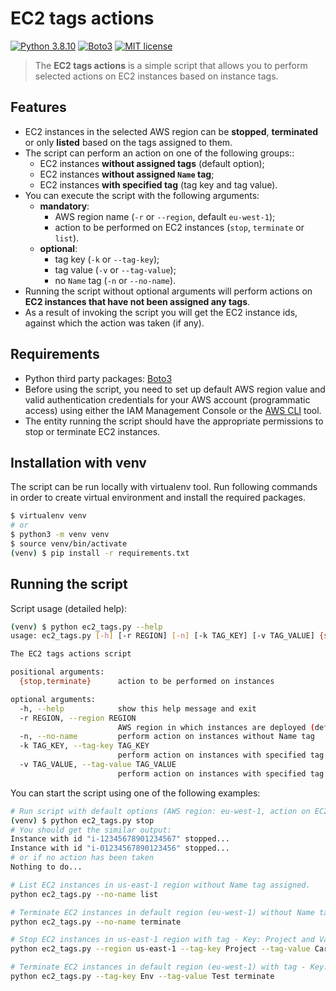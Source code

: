# EC2 tags actions

[![Python 3.8.10](https://img.shields.io/badge/python-3.8.5-blue.svg)](https://www.python.org/downloads/release/python-377/)
[![Boto3](https://img.shields.io/badge/Boto3-1.20.14-blue.svg)](https://boto3.amazonaws.com/v1/documentation/api/latest/index.html)
[![MIT license](https://img.shields.io/badge/License-MIT-blue.svg)](https://lbesson.mit-license.org/)

> The **EC2 tags actions** is a simple script that allows you to perform selected actions on EC2 instances based on instance tags.

## Features
- EC2 instances in the selected AWS region can be **stopped**, **terminated** or only **listed** based on the tags assigned to them.
- The script can perform an action on one of the following groups::
  - EC2 instances **without assigned tags** (default option);
  - EC2 instances **without assigned `Name` tag**;
  - EC2 instances **with specified tag** (tag key and tag value).
- You can execute the script with the following arguments:
  - **mandatory**:
    - AWS region name (`-r` or `--region`, default `eu-west-1`);
    - action to be performed on EC2 instances (`stop`, `terminate` or `list`).
  - **optional**:
    - tag key (`-k` or `--tag-key`);
    - tag value (`-v` or `--tag-value`);
    - no `Name` tag (`-n` or `--no-name`).
- Running the script without optional arguments will perform actions on **EC2 instances that have not been assigned any tags**.
- As a result of invoking the script you will get the EC2 instance ids, against which the action was taken (if any).

## Requirements
- Python third party packages: [Boto3](https://boto3.amazonaws.com/v1/documentation/api/latest/index.html)
- Before using the script, you need to set up default AWS region value and valid authentication credentials for your AWS account (programmatic access) using either the IAM Management Console or the [AWS CLI](https://docs.aws.amazon.com/cli/latest/userguide/install-cliv2-linux.html) tool.
- The entity running the script should have the appropriate permissions to stop or terminate EC2 instances.

## Installation with venv
The script can be run locally with virtualenv tool. Run following commands in order to create virtual environment and install the required packages.
```bash
$ virtualenv venv
# or
$ python3 -m venv venv
$ source venv/bin/activate
(venv) $ pip install -r requirements.txt
```

## Running the script
Script usage (detailed help):
```bash
(venv) $ python ec2_tags.py --help
usage: ec2_tags.py [-h] [-r REGION] [-n] [-k TAG_KEY] [-v TAG_VALUE] {stop,terminate,list}

The EC2 tags actions script

positional arguments:
  {stop,terminate}      action to be performed on instances

optional arguments:
  -h, --help            show this help message and exit
  -r REGION, --region REGION
                        AWS region in which instances are deployed (default: eu-west-1)
  -n, --no-name         perform action on instances without Name tag
  -k TAG_KEY, --tag-key TAG_KEY
                        perform action on instances with specified tag key
  -v TAG_VALUE, --tag-value TAG_VALUE
                        perform action on instances with specified tag value

```
You can start the script using one of the following examples:
```bash
# Run script with default options (AWS region: eu-west-1, action on EC2 instances without assigned tags).
(venv) $ python ec2_tags.py stop
# You should get the similar output:
Instance with id "i-12345678901234567" stopped...
Instance with id "i-01234567890123456" stopped...
# or if no action has been taken
Nothing to do...

# List EC2 instances in us-east-1 region without Name tag assigned.
python ec2_tags.py --no-name list

# Terminate EC2 instances in default region (eu-west-1) without Name tag assigned.
python ec2_tags.py --no-name terminate

# Stop EC2 instances in us-east-1 region with tag - Key: Project and Value: Carrot assigned.
python ec2_tags.py --region us-east-1 --tag-key Project --tag-value Carrot stop

# Terminate EC2 instances in default region (eu-west-1) with tag - Key: Env and Value: Test assigned.
python ec2_tags.py --tag-key Env --tag-value Test terminate
```